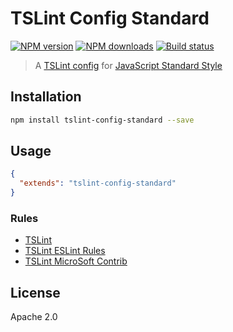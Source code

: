 # TSLint Config Standard

[![NPM version][npm-image]][npm-url]
[![NPM downloads][downloads-image]][downloads-url]
[![Build status][travis-image]][travis-url]

> A [TSLint config](https://palantir.github.io/tslint/usage/tslint-json/) for [JavaScript Standard Style](http://standardjs.com/)

## Installation

```sh
npm install tslint-config-standard --save
```

## Usage

```json
{
  "extends": "tslint-config-standard"
}
```

### Rules

* [TSLint](https://www.npmjs.com/package/tslint)
* [TSLint ESLint Rules](https://www.npmjs.com/package/tslint-eslint-rules)
* [TSLint MicroSoft Contrib](https://www.npmjs.com/package/tslint-microsoft-contrib)

## License

Apache 2.0

[npm-image]: https://img.shields.io/npm/v/tslint-config-standard.svg?style=flat
[npm-url]: https://npmjs.org/package/tslint-config-standard
[downloads-image]: https://img.shields.io/npm/dm/tslint-config-standard.svg?style=flat
[downloads-url]: https://npmjs.org/package/tslint-config-standard
[travis-image]: https://img.shields.io/travis/blakeembrey/tslint-config-standard.svg?style=flat
[travis-url]: https://travis-ci.org/blakeembrey/tslint-config-standard
